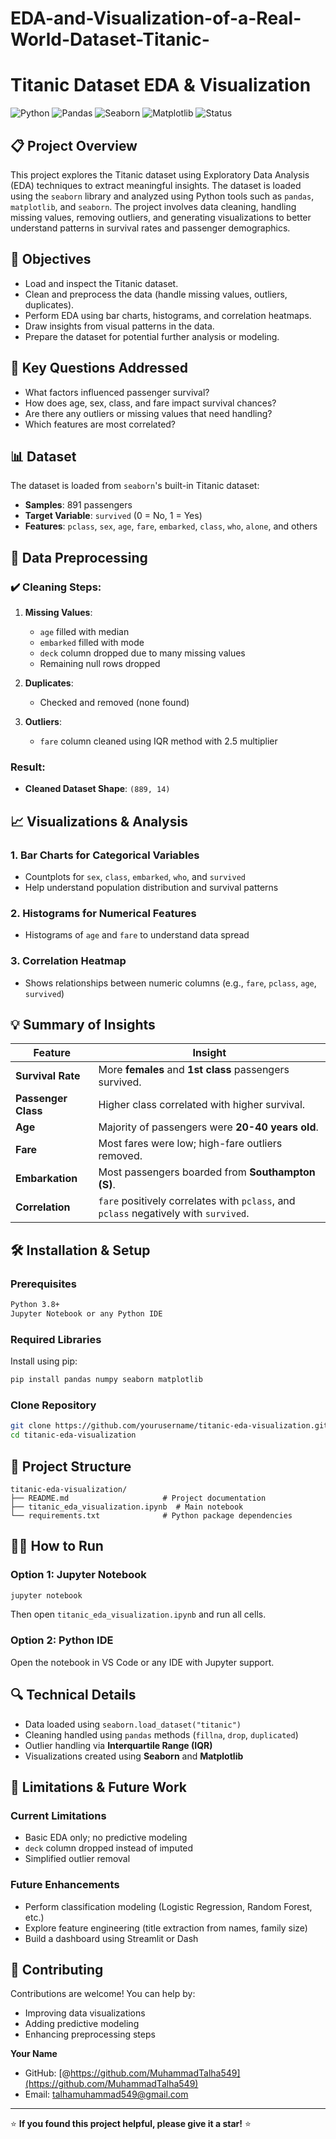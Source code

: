 # EDA-and-Visualization-of-a-Real-World-Dataset-Titanic-

# Titanic Dataset EDA & Visualization

![Python](https://img.shields.io/badge/Python-3.8+-blue.svg)
![Pandas](https://img.shields.io/badge/Pandas-Used-orange.svg)
![Seaborn](https://img.shields.io/badge/Seaborn-Used-blueviolet.svg)
![Matplotlib](https://img.shields.io/badge/Matplotlib-Used-yellowgreen.svg)
![Status](https://img.shields.io/badge/Status-Complete-success.svg)

## 📋 Project Overview

This project explores the Titanic dataset using Exploratory Data Analysis (EDA) techniques to extract meaningful insights. The dataset is loaded using the `seaborn` library and analyzed using Python tools such as `pandas`, `matplotlib`, and `seaborn`. The project involves data cleaning, handling missing values, removing outliers, and generating visualizations to better understand patterns in survival rates and passenger demographics.

## 🎯 Objectives

* Load and inspect the Titanic dataset.
* Clean and preprocess the data (handle missing values, outliers, duplicates).
* Perform EDA using bar charts, histograms, and correlation heatmaps.
* Draw insights from visual patterns in the data.
* Prepare the dataset for potential further analysis or modeling.

## 🧠 Key Questions Addressed

* What factors influenced passenger survival?
* How does age, sex, class, and fare impact survival chances?
* Are there any outliers or missing values that need handling?
* Which features are most correlated?

## 📊 Dataset

The dataset is loaded from `seaborn`'s built-in Titanic dataset:

* **Samples**: 891 passengers
* **Target Variable**: `survived` (0 = No, 1 = Yes)
* **Features**: `pclass`, `sex`, `age`, `fare`, `embarked`, `class`, `who`, `alone`, and others

## 🧼 Data Preprocessing

### ✔️ Cleaning Steps:

1. **Missing Values**:

   * `age` filled with median
   * `embarked` filled with mode
   * `deck` column dropped due to many missing values
   * Remaining null rows dropped

2. **Duplicates**:

   * Checked and removed (none found)

3. **Outliers**:

   * `fare` column cleaned using IQR method with 2.5 multiplier

### Result:

* **Cleaned Dataset Shape**: `(889, 14)`

## 📈 Visualizations & Analysis

### 1. **Bar Charts for Categorical Variables**

* Countplots for `sex`, `class`, `embarked`, `who`, and `survived`
* Help understand population distribution and survival patterns

### 2. **Histograms for Numerical Features**

* Histograms of `age` and `fare` to understand data spread

### 3. **Correlation Heatmap**

* Shows relationships between numeric columns (e.g., `fare`, `pclass`, `age`, `survived`)

## 💡 Summary of Insights

| Feature             | Insight                                                                              |
| ------------------- | ------------------------------------------------------------------------------------ |
| **Survival Rate**   | More **females** and **1st class** passengers survived.                              |
| **Passenger Class** | Higher class correlated with higher survival.                                        |
| **Age**             | Majority of passengers were **20-40 years old**.                                     |
| **Fare**            | Most fares were low; high-fare outliers removed.                                     |
| **Embarkation**     | Most passengers boarded from **Southampton (S)**.                                    |
| **Correlation**     | `fare` positively correlates with `pclass`, and `pclass` negatively with `survived`. |

## 🛠️ Installation & Setup

### Prerequisites

```bash
Python 3.8+
Jupyter Notebook or any Python IDE
```

### Required Libraries

Install using pip:

```bash
pip install pandas numpy seaborn matplotlib
```

### Clone Repository

```bash
git clone https://github.com/yourusername/titanic-eda-visualization.git
cd titanic-eda-visualization
```

## 📁 Project Structure

```
titanic-eda-visualization/
├── README.md                     # Project documentation
├── titanic_eda_visualization.ipynb  # Main notebook
└── requirements.txt              # Python package dependencies
```

## 🏃‍♂️ How to Run

### Option 1: Jupyter Notebook

```bash
jupyter notebook
```

Then open `titanic_eda_visualization.ipynb` and run all cells.

### Option 2: Python IDE

Open the notebook in VS Code or any IDE with Jupyter support.

## 🔍 Technical Details

* Data loaded using `seaborn.load_dataset("titanic")`
* Cleaning handled using `pandas` methods (`fillna`, `drop`, `duplicated`)
* Outlier handling via **Interquartile Range (IQR)**
* Visualizations created using **Seaborn** and **Matplotlib**

## 🚧 Limitations & Future Work

### Current Limitations

* Basic EDA only; no predictive modeling
* `deck` column dropped instead of imputed
* Simplified outlier removal

### Future Enhancements

* Perform classification modeling (Logistic Regression, Random Forest, etc.)
* Explore feature engineering (title extraction from names, family size)
* Build a dashboard using Streamlit or Dash

## 🤝 Contributing

Contributions are welcome! You can help by:

* Improving data visualizations
* Adding predictive modeling
* Enhancing preprocessing steps


**Your Name**

* GitHub: [@https://github.com/MuhammadTalha549](https://github.com/MuhammadTalha549)
* Email: [talhamuhammad549@gmail.com](talhamuhammad549@gmail.com)

---

⭐ **If you found this project helpful, please give it a star!** ⭐
